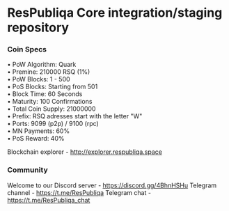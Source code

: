 ResPubliqa Core integration/staging repository
=====================================

### Coin Specs

• PoW Algorithm: Quark  
• Premine: 210000 RSQ (1%)          
• PoW Blocks: 1 - 500         
• PoS Blocks: Starting from 501           
• Block Time: 60 Seconds    
• Maturity: 100 Confirmations       
• Total Coin Supply: 21000000           
• Prefix: RSQ adresses start with the letter "W"                 
• Ports: 9099 (p2p) / 9100 (rpc)        
• MN Payments: 60%        
• PoS Reward: 40%

Blockchain explorer - http://explorer.respubliqa.space

### Community

Welcome to our Discord server - https://discord.gg/4BhnHSHu
Telegram channel - https://t.me/ResPubliqa
Telegram chat - https://t.me/ResPubliqa_chat
